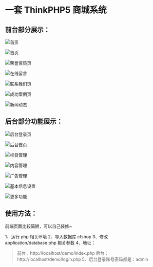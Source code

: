 # 一套 ThinkPHP5 商城系统
## 前台部分展示：
![首页](https://xuqian.xiaomujin.club/blog/20191223/NMQFrB8vWLxj.png)

![首页](https://xuqian.xiaomujin.club/blog/20191223/MeaamPxl3z2h.png)

![荣誉资质页](https://xuqian.xiaomujin.club/blog/20191223/BrIFwfte0W8F.png)

![在线留言](https://xuqian.xiaomujin.club/blog/20191223/2kUiKLrXYiIg.png)

![联系我们页](https://xuqian.xiaomujin.club/blog/20191223/rIhsAX6VA85w.png)

![成功案例页](https://xuqian.xiaomujin.club/blog/20191223/Kl2N66xhInln.png)

![新闻动态](https://xuqian.xiaomujin.club/blog/20191223/CX0powFN3Cl4.png)

## 后台部分功能展示：
![后台登录页](https://xuqian.xiaomujin.club/blog/20191223/KOnnE3fbU5Fd.png)

![后台首页](https://xuqian.xiaomujin.club/blog/20191223/BUf5psomOVCY.png)

![栏目管理](https://xuqian.xiaomujin.club/blog/20191223/mInNrhsPvsdq.png)

![内容管理](https://xuqian.xiaomujin.club/blog/20191223/7pBh4X3CDObk.png)

![广告管理](https://xuqian.xiaomujin.club/blog/20191223/YK39kASLLI7j.png)

![基本信息设置](https://xuqian.xiaomujin.club/blog/20191223/Lp4AML4d2sTO.png)

![更多功能](https://xuqian.xiaomujin.club/blog/20191223/YNEwJKFnC9VC.png)

## 使用方法：
前端页面比较简陋，可以自己装修~

1、运行 php 相关环境
2、导入数据库 cfshop 
3、修改 application/database.php 相关参数
4、地址：
> 前台：http://localhost/demo/index.php
> 后台：http://localhost/demo/login.php
5、后台登录账号密码都是：admin
